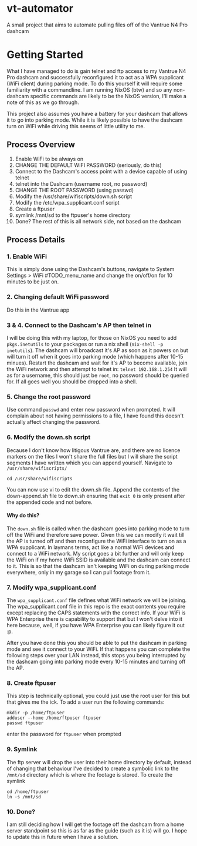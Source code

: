 # vt-automator
A small project that aims to automate pulling files off of the Vantrue N4 Pro dashcam

# Getting Started
What I have managed to do is gain telnet and ftp access to my Vantrue N4 Pro dashcam and successfully reconfigured it to act as a WPA supplicant (WiFi client) during parking mode. To do this yourself it will require some familiarity with a commandline. I am running NixOS (btw) and so any non-dashcam specific commands are likely to be the NixOS version, I'll make a note of this as we go through.

This project also assumes you have a battery for your dashcam that allows it to go into parking mode. While it is likely possible to have the dashcam turn on WiFi while driving this seems of little utility to me.

## Process Overview
1. Enable WiFi to be always on
2. CHANGE THE DEFAULT WIFI PASSWORD (seriously, do this)
3. Connect to the Dashcam's access point with a device capable of using telnet
4. telnet into the Dashcam (username root, no password)
5. CHANGE THE ROOT PASSWORD (using passwd)
6. Modify the /usr/share/wifiscripts/down.sh script
7. Modify the /etc/wpa_supplicant.conf script
8. Create a ftpuser
9. symlink /mnt/sd to the ftpuser's home directory
10. Done? The rest of this is all network side, not based on the dashcam

## Process Details
### 1. Enable WiFi
This is simply done using the Dashcam's buttons, navigate to System Settings > WiFi #TODO_menu_name and change the on/off/on for 10 minutes to be just on.

### 2. Changing default WiFi password
Do this in the Vantrue app

### 3 & 4. Connect to the Dashcam's AP then telnet in
I will be doing this with my laptop, for those on NixOS you need to add `pkgs.inetutils` to your packages or run a nix shell (`nix-shell -p inetutils`).
The dashcam will broadcast it's AP as soon as it powers on but will turn it off when it goes into parking mode (which happens after 10-15 minues). Restart the dashcam and wait for it's AP to become available, join the WiFi network and then attempt to telnet in:
`telnet 192.168.1.254`
It will as for a username, this should just be `root`, no password should be queried for. If all goes well you should be dropped into a shell.

### 5. Change the root password
Use command `passwd` and enter new password when prompted. It will complain about not having permissions to a file, I have found this doesn't actually affect changing the password.

### 6. Modify the down.sh script
Because I don't know how litigous Vantrue are, and there are no licence markers on the files I won't share the full files but I will share the script segments I have written which you can append yourself.
Navigate to `/usr/share/wifiscripts/`
```
cd /usr/share/wifiscripts
```
You can now use vi to edit the down.sh file. Append the contents of the down-append.sh file to down.sh ensuring that `exit 0` is only present after the appended code and not before.
#### Why do this?
The `down.sh` file is called when the dashcam goes into parking mode to turn off the WiFi and therefore save power. Given this we can modify it wait till the AP is turned off and then reconfigure the WiFi interface to turn on as a WPA supplicant. In laymans terms, act like a normal WiFi devices and connect to a WiFi network. My script goes a bit further and will only keep the WiFi on if my home WiFi SSID is available and the dashcam can connect to it. This is so that the dashcam isn't keeping WiFi on during parking mode everywhere, only in my garage so I can pull footage from it.

### 7. Modify wpa_supplicant.conf
The `wpa_supplicant.conf` file defines what WiFi network we will be joining. The wpa_supplicant.conf file in this repo is the exact contents you require except replacing the CAPS statements with the correct info. If your WiFi is WPA Enterprise there is capability to support that but I won't delve into it here because, well, if you have WPA Enterprise you can likely figure it out :p. 

After you have done this you should be able to put the dashcam in parking mode and see it connect to your WiFi. If that happens you can complete the following steps over your LAN instead, this stops you being interrupted by the dashcam going into parking mode every 10-15 minutes and turning off the AP.

### 8. Create ftpuser
This step is technically optional, you could just use the root user for this but that gives me the ick. To add a user run the following commands:
```
mkdir -p /home/ftpuser
adduser --home /home/ftpuser ftpuser
passwd ftpuser
``` 
enter the password for `ftpuser` when prompted

### 9. Symlink
The ftp server will drop the user into their home directory by default, instead of changing that behaviour I've decided to create a symbolic link to the `/mnt/sd` directory which is where the footage is stored. To create the symlink
```
cd /home/ftpuser
ln -s /mnt/sd
```

### 10. Done?
I am still deciding how I will get the footage off the dashcam from a home server standpoint so this is as far as the guide (such as it is) will go. I hope to update this in future when I have a solution.
